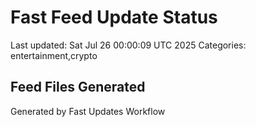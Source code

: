 # Fast Feed Update Status
Last updated: Sat Jul 26 00:00:09 UTC 2025
Categories: entertainment,crypto

## Feed Files Generated

Generated by Fast Updates Workflow
